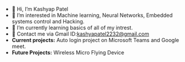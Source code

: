 - 👋 Hi, I’m Kashyap Patel
- 👀 I’m interested in Machine learning, Neural Networks, Embedded systems control and Hacking.
- 🌱 I’m currently learning basics of all of my intrest.
- 💞️ Contact me via Gmail ID:kashyapatel2232@gmail.com
- **Current projects:** Auto login project on Microsoft Teams and Google meet.
- **Future Projects:** Wireless Micro Flying Device


<!---
KashyapPatel2232/KashyapPatel2232 is a ✨ special ✨ repository because its `README.md` (this file) appears on your GitHub profile.
You can click the Preview link to take a look at your changes.
--->
